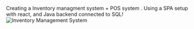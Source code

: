 Creating a Inventory managment system + POS system . Using a SPA setup with react, and Java backend connected to SQL! ![Inventory Management System](https://user-images.githubusercontent.com/89275143/193479196-651d6deb-1661-4b81-b9f4-79809c8b983a.png)

